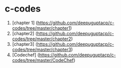 # c-codes

1. [chapter 1] (https://github.com/deepuguptacp/c-codes/tree/master/chapter1)
2. [chapter2] (https://github.com/deepuguptacp/c-codes/tree/master/chapter2)
3. [chapter3] (https://github.com/deepuguptacp/c-codes/tree/master/chapter3)
4. [Codechef] (https://github.com/deepuguptacp/c-codes/tree/master/CodeChef)